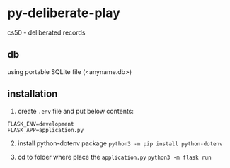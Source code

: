 # py-deliberate-play
cs50 - deliberated records

## db
using portable SQLite file (<anyname.db>)

## installation
1. create `.env` file and put below contents:
```
FLASK_ENV=development
FLASK_APP=application.py
```

2. install python-dotenv package
```python3 -m pip install python-dotenv```

3. cd to folder where place the `application.py`
```python3 -m flask run```
